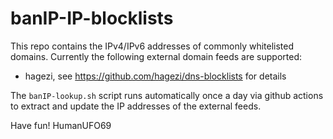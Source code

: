 # banIP-IP-blocklists

This repo contains the IPv4/IPv6 addresses of commonly whitelisted domains. Currently the following external domain feeds are supported:

* hagezi, see https://github.com/hagezi/dns-blocklists for details

The `banIP-lookup.sh` script runs automatically once a day via github actions to extract and update the IP addresses of the external feeds.

Have fun!
HumanUFO69
